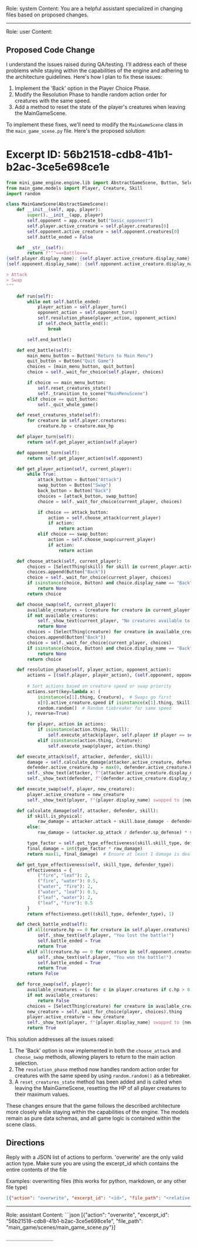 Role: system
Content: You are a helpful assistant specialized in changing files based on proposed changes.
__________________
Role: user
Content: 
## Proposed Code Change
I understand the issues raised during QA/testing. I'll address each of these problems while staying within the capabilities of the engine and adhering to the architecture guidelines. Here's how I plan to fix these issues:

1. Implement the 'Back' option in the Player Choice Phase.
2. Modify the Resolution Phase to handle random action order for creatures with the same speed.
3. Add a method to reset the state of the player's creatures when leaving the MainGameScene.

To implement these fixes, we'll need to modify the `MainGameScene` class in the `main_game_scene.py` file. Here's the proposed solution:

# Excerpt ID: 56b21518-cdb8-41b1-b2ac-3ce5e698ce1e
```python main_game/scenes/main_game_scene.py
from mini_game_engine.engine.lib import AbstractGameScene, Button, SelectThing
from main_game.models import Player, Creature, Skill
import random

class MainGameScene(AbstractGameScene):
    def __init__(self, app, player):
        super().__init__(app, player)
        self.opponent = app.create_bot("basic_opponent")
        self.player.active_creature = self.player.creatures[0]
        self.opponent.active_creature = self.opponent.creatures[0]
        self.battle_ended = False

    def __str__(self):
        return f"""===Battle===
{self.player.display_name}: {self.player.active_creature.display_name} (HP: {self.player.active_creature.hp}/{self.player.active_creature.max_hp})
{self.opponent.display_name}: {self.opponent.active_creature.display_name} (HP: {self.opponent.active_creature.hp}/{self.opponent.active_creature.max_hp})

> Attack
> Swap
"""

    def run(self):
        while not self.battle_ended:
            player_action = self.player_turn()
            opponent_action = self.opponent_turn()
            self.resolution_phase(player_action, opponent_action)
            if self.check_battle_end():
                break

        self.end_battle()

    def end_battle(self):
        main_menu_button = Button("Return to Main Menu")
        quit_button = Button("Quit Game")
        choices = [main_menu_button, quit_button]
        choice = self._wait_for_choice(self.player, choices)

        if choice == main_menu_button:
            self.reset_creatures_state()
            self._transition_to_scene("MainMenuScene")
        elif choice == quit_button:
            self._quit_whole_game()

    def reset_creatures_state(self):
        for creature in self.player.creatures:
            creature.hp = creature.max_hp

    def player_turn(self):
        return self.get_player_action(self.player)

    def opponent_turn(self):
        return self.get_player_action(self.opponent)

    def get_player_action(self, current_player):
        while True:
            attack_button = Button("Attack")
            swap_button = Button("Swap")
            back_button = Button("Back")
            choices = [attack_button, swap_button]
            choice = self._wait_for_choice(current_player, choices)

            if choice == attack_button:
                action = self.choose_attack(current_player)
                if action:
                    return action
            elif choice == swap_button:
                action = self.choose_swap(current_player)
                if action:
                    return action

    def choose_attack(self, current_player):
        choices = [SelectThing(skill) for skill in current_player.active_creature.skills]
        choices.append(Button("Back"))
        choice = self._wait_for_choice(current_player, choices)
        if isinstance(choice, Button) and choice.display_name == "Back":
            return None
        return choice

    def choose_swap(self, current_player):
        available_creatures = [creature for creature in current_player.creatures if creature != current_player.active_creature and creature.hp > 0]
        if not available_creatures:
            self._show_text(current_player, "No creatures available to swap!")
            return None
        choices = [SelectThing(creature) for creature in available_creatures]
        choices.append(Button("Back"))
        choice = self._wait_for_choice(current_player, choices)
        if isinstance(choice, Button) and choice.display_name == "Back":
            return None
        return choice

    def resolution_phase(self, player_action, opponent_action):
        actions = [(self.player, player_action), (self.opponent, opponent_action)]
        
        # Sort actions based on creature speed or swap priority
        actions.sort(key=lambda x: (
            isinstance(x[1].thing, Creature),  # Swaps go first
            x[0].active_creature.speed if isinstance(x[1].thing, Skill) else 0,
            random.random()  # Random tiebreaker for same speed
        ), reverse=True)

        for player, action in actions:
            if isinstance(action.thing, Skill):
                self.execute_attack(player, self.player if player == self.opponent else self.opponent, action.thing)
            elif isinstance(action.thing, Creature):
                self.execute_swap(player, action.thing)

    def execute_attack(self, attacker, defender, skill):
        damage = self.calculate_damage(attacker.active_creature, defender.active_creature, skill)
        defender.active_creature.hp = max(0, defender.active_creature.hp - damage)
        self._show_text(attacker, f"{attacker.active_creature.display_name} used {skill.display_name}!")
        self._show_text(defender, f"{defender.active_creature.display_name} took {damage} damage!")

    def execute_swap(self, player, new_creature):
        player.active_creature = new_creature
        self._show_text(player, f"{player.display_name} swapped to {new_creature.display_name}!")

    def calculate_damage(self, attacker, defender, skill):
        if skill.is_physical:
            raw_damage = attacker.attack + skill.base_damage - defender.defense
        else:
            raw_damage = (attacker.sp_attack / defender.sp_defense) * skill.base_damage

        type_factor = self.get_type_effectiveness(skill.skill_type, defender.creature_type)
        final_damage = int(type_factor * raw_damage)
        return max(1, final_damage)  # Ensure at least 1 damage is dealt

    def get_type_effectiveness(self, skill_type, defender_type):
        effectiveness = {
            ("fire", "leaf"): 2,
            ("fire", "water"): 0.5,
            ("water", "fire"): 2,
            ("water", "leaf"): 0.5,
            ("leaf", "water"): 2,
            ("leaf", "fire"): 0.5
        }
        return effectiveness.get((skill_type, defender_type), 1)

    def check_battle_end(self):
        if all(creature.hp == 0 for creature in self.player.creatures):
            self._show_text(self.player, "You lost the battle!")
            self.battle_ended = True
            return True
        elif all(creature.hp == 0 for creature in self.opponent.creatures):
            self._show_text(self.player, "You won the battle!")
            self.battle_ended = True
            return True
        return False

    def force_swap(self, player):
        available_creatures = [c for c in player.creatures if c.hp > 0 and c != player.active_creature]
        if not available_creatures:
            return False
        choices = [SelectThing(creature) for creature in available_creatures]
        new_creature = self._wait_for_choice(player, choices).thing
        player.active_creature = new_creature
        self._show_text(player, f"{player.display_name} swapped to {new_creature.display_name}!")
        return True
```

This solution addresses all the issues raised:

1. The 'Back' option is now implemented in both the `choose_attack` and `choose_swap` methods, allowing players to return to the main action selection.
2. The `resolution_phase` method now handles random action order for creatures with the same speed by using `random.random()` as a tiebreaker.
3. A `reset_creatures_state` method has been added and is called when leaving the MainGameScene, resetting the HP of all player creatures to their maximum values.

These changes ensure that the game follows the described architecture more closely while staying within the capabilities of the engine. The models remain as pure data schemas, and all game logic is contained within the scene class.

## Directions
Reply with a JSON list of actions to perform. 'overwrite' are the only valid action type. 
Make sure you are using the excerpt_id which contains the entire contents of the file

Examples:
overwriting files (this works for python, markdown, or any other file type)
```json output_example1
[{"action": "overwrite", "excerpt_id": "<id>", "file_path": "<relative file path>"}]
```

__________________
Role: assistant
Content: ```json
[{"action": "overwrite", "excerpt_id": "56b21518-cdb8-41b1-b2ac-3ce5e698ce1e", "file_path": "main_game/scenes/main_game_scene.py"}]
```
__________________
